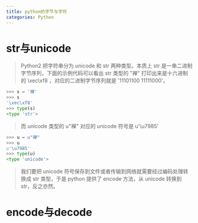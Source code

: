 ```yaml
---
title: python的字节与字符
categories: Python
---
```


# str与unicode
> Python2 把字符串分为 unicode 和 str 两种类型。本质上 str 是一串二进制字节序列，下面的示例代码可以看出 str 类型的 "禅" 打印出来是十六进制的 \xec\xf8 ，对应的二进制字节序列就是 '11101100 11111000'。

``` py
>>> s = '禅'
>>> s
'\xec\xf8'
>>> type(s)
<type 'str'>
```
> 而 unicode 类型的 u"禅" 对应的 unicode 符号是 u'\u7985'

``` py
>>> u = u"禅"
>>> u
u'\u7985'
>>> type(u)
<type 'unicode'>
```
> 我们要把 unicode 符号保存到文件或者传输到网络就需要经过编码处理转换成 str 类型，于是 python 提供了 encode 方法，从 unicode 转换到 str，反之亦然。

# encode与decode